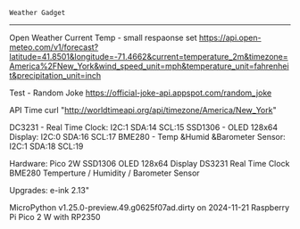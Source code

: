     Weather Gadget
   ----------------
 Open Weather Current Temp - small respaonse set
 https://api.open-meteo.com/v1/forecast?latitude=41.8501&longitude=-71.4662&current=temperature_2m&timezone=America%2FNew_York&wind_speed_unit=mph&temperature_unit=fahrenheit&precipitation_unit=inch 

 Test - Random Joke
 https://official-joke-api.appspot.com/random_joke
 
 API Time
 curl "http://worldtimeapi.org/api/timezone/America/New_York"

 DC3231  - Real Time Clock:               I2C:1 SDA:14 SCL:15 
 SSD1306 - OLED 128x64 Display:           I2C:0 SDA:16 SCL:17
 BME280  - Temp &Humid &Barometer Sensor: I2C:1 SDA:18 SCL:19
 

Hardware:
Pico 2W
SSD1306 OLED 128x64 Display
DS3231  Real Time Clock
BME280  Temperture / Humidity / Barometer Sensor

Upgrades:
e-ink   2.13"



MicroPython v1.25.0-preview.49.g0625f07ad.dirty on 2024-11-21
Raspberry Pi Pico 2 W with RP2350
